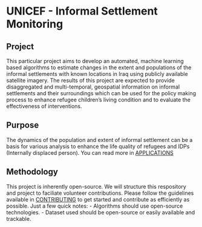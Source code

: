 # UNICEF - Informal Settlement Monitoring

## Project
This particular project aims to develop an automated, machine learning based algorithms to estimate changes in the extent and populations of the informal settlements with known locations in Iraq using publicly available satellite imagery. The results of this project are expected to provide disaggregated and multi-temporal, geospatial information on informal settlements and their surroundings which can be used for the policy making process to enhance refugee children’s living condition and to evaluate the effectiveness of interventions.


## Purpose
The dynamics of the population and extent of informal settlement can be a basis for various analysis to enhance the life quality of refugees and IDPs (Internally displaced person). You can read more in [APPLICATIONS](/docs/APPLICATIONS.md)


## Methodology
This project is inherently open-source. We will structure this respository and project to faciliate volunteer contributions.
Please follow the guidelines available in [CONTRIBUTING](/docs/CONTRIBUTING.md) to get started and contribute as efficiently as possible.
Just a few quick notes:
	- Algorithms should use open-source technologies.
	- Dataset used should be open-source or easily available and trackable.
